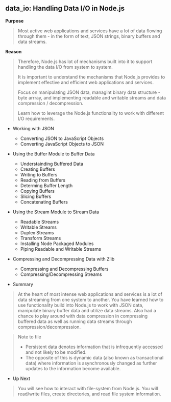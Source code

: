 ## data_io: Handling Data I/O in Node.js
**Purpose**
> Most active web applications and services have a lot of data flowing through them - in the form
> of text, JSON strings, binary buffers and data streams.

**Reason**
> Therefore, Node.js has lot of mechanisms built into it to support handling the data I/O from 
> system to system.
>
> It is important to understand the mechanisms that Node.js provides to implement effective and 
> efficient web applications and services.
>
> Focus on manipulating JSON data, managint binary data structure - byte arrray, and implementing
> readable and writable streams and data compression / decompression.
> 
> Learn how to leverage the Node.js functionality to work with different I/O requirements.

- Working with JSON
	- Converting JSON to JavaScript Objects
	- Converting JavaScript Objects to JSON
	
- Using the Buffer Module to Buffer Data
	- Understainding Buffered Data
    - Creating Buffers
	- Writing to Buffers
	- Reading from Buffers
	- Determing Buffer Length
	- Copying Buffers
	- Slicing Buffers
	- Concatenating Buffers

- Using the Stream Module to Stream Data
	- Readable Streams
	- Writable Streams
	- Duplex Streams
	- Transform Streams
	- Installing Node Packaged Modules
	- Piping Readable and Writable Streams
	
- Compressing and Decompressing Data with Zlib
	- Compressing and Decompressing Buffers
	- Compressing/Decompressing Streams

- Summary
> At the heart of most intense web applications and services is a lot of data streaming from 
> one system to another.
> You have learned how to use functionality build into Node.js to work with JSON data, manipulate
> binary buffer data and utilize data streams.
> Also had a chance to play around with data compression in compressing buffered data as well as 
> running data streams through compression/decompression.

> Note to file
> - Persistent data denotes information that is infrequently accessed and not likely to be modified. 
> - The opposite of this is dynamic data (also known as transactional data) where information 
>   is asynchronously changed as further updates to the information become available.
 
- Up Next
> You will see how to interact with file-system from Node.js. You will read/write files, create
> directories, and read file system information.

